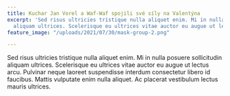 ```yaml
---
title: Kuchar Jan Vorel a Waf-Waf spojili své síly na Valentýna
excerpt: 'Sed risus ultricies tristique nulla aliquet enim. Mi in nulla posuere sollicitudin
  aliquam ultrices. Scelerisque eu ultrices vitae auctor eu augue ut lectus arcu. '
feature_image: "/uploads/2021/07/30/mask-group-2.png"

---
```

Sed risus ultricies tristique nulla aliquet enim. Mi in nulla posuere sollicitudin aliquam ultrices. Scelerisque eu ultrices vitae auctor eu augue ut lectus arcu. Pulvinar neque laoreet suspendisse interdum consectetur libero id faucibus. Mattis vulputate enim nulla aliquet. Ac placerat vestibulum lectus mauris ultrices.